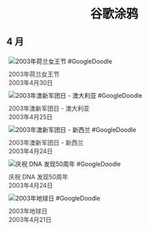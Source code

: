 
<h1 align="center"> 谷歌涂鸦 </h1>




## 4 月

<div class="image">


<img src="https://www.google.com/logos/2003/queens_day.gif" alt="2003年荷兰女王节 #GoogleDoodle" style="margin: 5px"/>
<div class="info" style="font-size: 14px; color:#333333; margin:5px"><div class="title">2003年荷兰女王节</div><div class="date">2003年4月30日</div></div>

<img src="https://www.google.com/logos/2003/anzac_day_au.gif" alt="2003年澳新军团日 - 澳大利亚 #GoogleDoodle" style="margin: 5px"/>
<div class="info" style="font-size: 14px; color:#333333; margin:5px"><div class="title">2003年澳新军团日 - 澳大利亚</div><div class="date">2003年4月25日</div></div>

<img src="https://www.google.com/logos/2003/anzac_day_nz.gif" alt="2003年澳新军团日 - 新西兰 #GoogleDoodle" style="margin: 5px"/>
<div class="info" style="font-size: 14px; color:#333333; margin:5px"><div class="title">2003年澳新军团日 - 新西兰</div><div class="date">2003年4月24日</div></div>

<img src="https:https://lh3.googleusercontent.com/QUpAZ_HqLkDQ94x_D8FTBsVnX2Iy0_efiza4V05DiBBVdN8j1LqWjdoyeWGJN6ecp6L8H3JGlgsuq1oz4wZHDSvP8rq8ZI1wwpq6Gjdm=s660" alt="庆祝 DNA 发现50周年 #GoogleDoodle" style="margin: 5px"/>
<div class="info" style="font-size: 14px; color:#333333; margin:5px"><div class="title">庆祝 DNA 发现50周年</div><div class="date">2003年4月24日</div></div>

<img src="https:https://lh3.googleusercontent.com/3Yeu6h6FvIIuTyTU7mkzZL-7lcqZ6ZKmyT-cJuF0ggEyzGr-0ho9jpBGr9EFgL307zsVbb90qf_kdVpd8AcFN7r7B9Zlyv4nBnrvPI8PnA=s660" alt="2003年地球日 #GoogleDoodle" style="margin: 5px"/>
<div class="info" style="font-size: 14px; color:#333333; margin:5px"><div class="title">2003年地球日</div><div class="date">2003年4月21日</div></div>

</div>








